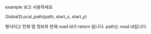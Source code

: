 example 보고 사용하세요

Global2Local_path(path, start_x, start_y)

형식이고 전체 맵 정보와 현재 road id가 return 됩니다.
path는 road id입니다 